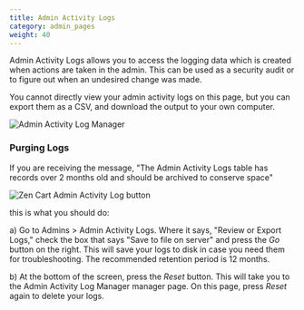 ```yaml
---
title: Admin Activity Logs 
category: admin_pages
weight: 40 
---
```


Admin Activity Logs allows you to access the logging data which is 
created when actions are taken in the admin.  This can be used as a 
security audit or to figure out when an undesired change was made. 

You cannot directly view your admin activity logs on this page, but you
can export them as a CSV, and download the output to your own computer. 

![Admin Activity Log Manager](/images/admin_activity_logs.png) 

### Purging Logs

If you are receiving the message, "The Admin Activity Logs table has records over 2 months old and should be archived to conserve space" 

![Zen Cart Admin Activity Log button](/images/admin_activity_log.png) 

this is what you should do: 

a) Go to Admins > Admin Activity Logs.  Where it says, "Review or Export Logs," check the box that says "Save to file on server" and press the *Go* button
on the right.  This will save your logs to disk in case you need them for troubleshooting.  The recommended retention period is 12 months. 

b) At the bottom of the screen, press the *Reset* button.  This will
take you to the Admin Activity Log Manager manager page.  On this page, 
press *Reset* again to delete your logs.  

